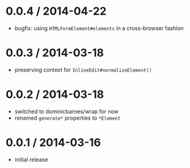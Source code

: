 
0.0.4 / 2014-04-22
==================

 * bugfix: using `HTMLFormElement#elements` in a cross-browser fashion


0.0.3 / 2014-03-18
==================

 * preserving context for `InlineEdit#normalizeElement()`


0.0.2 / 2014-03-18
==================

 * switched to dominicbarnes/wrap for now
 * renamed `generate*` properties to `*Element`


0.0.1 / 2014-03-16
==================

 * initial release
